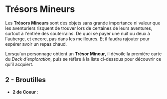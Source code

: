 # Trésors Mineurs

Les **Trésors Mineurs** sont des objets sans grande importance ni valeur que les aventuriers risquent de trouver lors de certaines de leurs aventures, surtout à l'entrée des souterrains. De quoi se payer une nuit ou deux à l'auberge, et encore, pas dans les meilleures. Et il faudra rajouter pour espérer avoir un repas chaud.

Lorsqu'un personnage obtient un **Trésor Mineur**, il dévoile la première carte du _Deck d'exploration_, puis se réfère à la liste ci-dessous pour découvrir ce qu'il acquiert.

## 2 - Broutilles

* **2 de Coeur** : 

